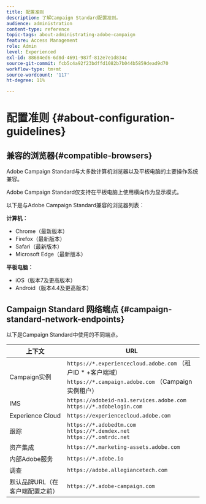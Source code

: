```yaml
---
title: 配置准则
description: 了解Campaign Standard配置准则。
audience: administration
content-type: reference
topic-tags: about-administrating-adobe-campaign
feature: Access Management
role: Admin
level: Experienced
exl-id: 88684ed6-6d8d-4691-987f-812e7e1d834c
source-git-commit: fcb5c4a92f23bdffd1082b7b044b5859dead9d70
workflow-type: tm+mt
source-wordcount: '117'
ht-degree: 11%

---
```


# 配置准则 {#about-configuration-guidelines}

## 兼容的浏览器{#compatible-browsers}

Adobe Campaign Standard与大多数计算机浏览器以及平板电脑的主要操作系统兼容。

Adobe Campaign Standard仅支持在平板电脑上使用横向作为显示模式。

以下是与Adobe Campaign Standard兼容的浏览器列表：

**计算机：**

* Chrome（最新版本）
* Firefox（最新版本）
* Safari（最新版本）
* Microsoft Edge（最新版本）

**平板电脑：**

* iOS（版本7及更高版本）
* Android（版本4.4及更高版本）

## Campaign Standard 网络端点 {#campaign-standard-network-endpoints}

以下是Campaign Standard中使用的不同端点。

| 上下文 | URL |
|--- |--- |
| Campaign实例 | `https://*.experiencecloud.adobe.com` （租户ID * +客户端域）<br>`https://*.campaign.adobe.com` （Campaign实例租户） |
| IMS | `https://adobeid-na1.services.adobe.com`<br>`https://*.adobelogin.com` |
| Experience Cloud | `https://experiencecloud.adobe.com` |
| 跟踪 | `https://*.adobedtm.com`<br>`https://*.demdex.net`<br>`https://*.omtrdc.net` |
| 资产集成 | `https://*.marketing-assets.adobe.com` |
| 内部Adobe服务 | `https://*.adobe.io` |
| 调查 | `https://adobe.allegiancetech.com` |
| 默认品牌URL（在客户端配置之前） | `https://*.adobe-campaign.com` |

